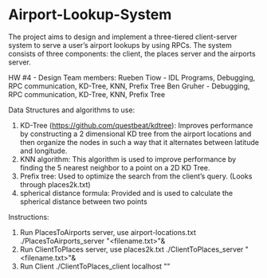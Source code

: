 # Airport-Lookup-System
The  project  aims  to  design  and  implement  a  three-tiered  client-server system to serve a  user’s airport  lookups  by  using  RPCs.  The  system  consists  of  three  components:  the  client,  the  places server and the airports server. 

HW #4 - Design
Team members: 
Rueben Tiow - IDL Programs, Debugging, RPC communication, KD-Tree, KNN, Prefix Tree
Ben Gruher - Debugging, RPC communication, KD-Tree, KNN, Prefix Tree

Data Structures and algorithms to use:
1. KD-Tree (https://github.com/questbeat/kdtree): Improves performance by constructing a  2 dimensional KD tree from the airport locations and then organize the nodes in such a way that it alternates between latitude and longitude.
2. KNN algorithm: This algorithm is used to improve performance by finding the 5 nearest neighbor to a point on a 2D KD Tree.
3. Prefix tree: Used to optimize the search from the client’s query. (Looks through places2k.txt)
4. spherical distance formula: Provided and is used to calculate the spherical distance between two points

Instructions:
1. Run PlacesToAirports server, use airport-locations.txt
./PlacesToAirports_server "<filename.txt>"&
2. Run ClientToPlaces server, use places2k.txt
./ClientToPlaces_server "<filename.txt>"&
3. Run Client
./ClientToPlaces_client localhost "<city>" <two letter state>
